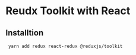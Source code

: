 # Reudx Toolkit with React

## Installtion

```shell
 yarn add redux react-redux @reduxjs/toolkit
```
